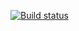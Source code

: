 [![Build status](https://ci.appveyor.com/api/projects/status/ovcm7q5ig9d10j9x?svg=true)](https://ci.appveyor.com/project/FukaeriUno/project24)